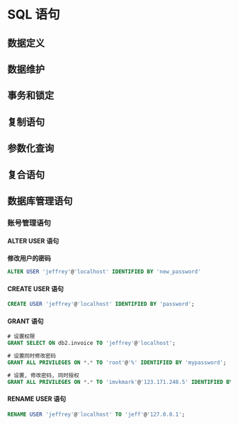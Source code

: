# SQL 语句

## 数据定义

## 数据维护

## 事务和锁定

## 复制语句

## 参数化查询

## 复合语句

## 数据库管理语句

### 账号管理语句

#### ALTER USER 语句

**修改用户的密码**

```sql
ALTER USER 'jeffrey'@'localhost' IDENTIFIED BY 'new_password' 
```

#### CREATE USER 语句

```sql
CREATE USER 'jeffrey'@'localhost' IDENTIFIED BY 'password';
```

#### GRANT 语句

```sql
# 设置权限
GRANT SELECT ON db2.invoice TO 'jeffrey'@'localhost';

# 设置同时修改密码
GRANT ALL PRIVILEGES ON *.* TO 'root'@'%' IDENTIFIED BY 'mypassword';

# 设置, 修改密码, 同时授权
GRANT ALL PRIVILEGES ON *.* TO 'imvkmark'@'123.171.248.5' IDENTIFIED BY 'mypassword' WITH GRANT PTION;
```

#### RENAME USER 语句

```sql
RENAME USER 'jeffrey'@'localhost' TO 'jeff'@'127.0.0.1';
```